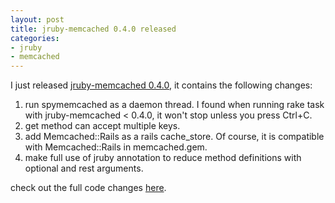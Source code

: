 ```yaml
---
layout: post
title: jruby-memcached 0.4.0 released
categories:
- jruby
- memcached
---
```

I just released [jruby-memcached 0.4.0][0], it contains the following
changes:

1. run spymemcached as a daemon thread. I found when running rake task
   with jruby-memcached < 0.4.0, it won't stop unless you press Ctrl+C.
2. get method can accept multiple keys.
3. add Memcached::Rails as a rails cache_store. Of course, it is
   compatible with Memcached::Rails in memcached.gem.
4. make full use of jruby annotation to reduce method definitions with
   optional and rest arguments.

check out the full code changes [here][1].

[0]: https://rubygems.org/gems/jruby-memcached/versions/0.4.0
[1]: https://github.com/aurorafeint/jruby-memcached/compare/v0.3.0...v0.4.0
